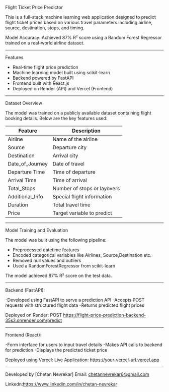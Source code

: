 Flight Ticket Price Predictor

This is a full-stack machine learning web application designed to predict flight ticket prices based on various travel parameters including airline, source, destination, stops, and timing.

Model Accuracy: Achieved 87% R² score using a Random Forest Regressor trained on a real-world airline dataset.

-------

Features

- Real-time flight price prediction
- Machine learning model built using scikit-learn
- Backend powered by FastAPI
- Frontend built with React.js
- Deployed on Render (API) and Vercel (Frontend)

---------

Dataset Overview

The model was trained on a publicly available dataset containing flight booking details. Below are the key features used:

| Feature           | Description                            |
|------------------|----------------------------------------|
| Airline           | Name of the airline                   |
| Source            | Departure city                        |
| Destination       | Arrival city                          |
| Date_of_Journey   | Date of travel                        |
| Departure Time    | Time of departure                     |
| Arrival Time      | Time of arrival                       |
| Total_Stops       | Number of stops or layovers           |
| Additional_Info   | Special flight information            |
| Duration          | Total travel time                     |
| Price             | Target variable to predict            |

---------

Model Training and Evaluation

The model was built using the following pipeline:

- Preprocessed datetime features
- Encoded categorical variables like Airlines, Source,Destination etc.
- Removed null values and outliers
- Used a RandomForestRegressor from scikit-learn

The model achieved 87% R² score on the test data.

----------------

Backend (FastAPI):

-Developed using FastAPI to serve a prediction API
-Accepts POST requests with structured flight data
-Returns predicted flight prices

Deployed on Render:
POST https://flight-price-prediction-backend-35s3.onrender.com/predict

-----------------

Frontend (React):

-Form interface for users to input travel details
-Makes API calls to backend for prediction
-Displays the predicted ticket price

Deployed using Vercel:
Live Application: https://your-vercel-url.vercel.app

---------------------------------------------------


Developed by [Chetan Nevrekar]
Email: chetannevrekar6@gmail.com

Linkedn:https://www.linkedin.com/in/chetan-nevrekar

